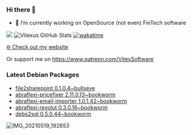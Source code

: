 ### Hi there 👋

- 🔭 I’m currently working on OpenSource  (not even) FinTech software

![](https://komarev.com/ghpvc/?username=Vitexus)
![Vitexus GitHub Stats](https://github-readme-stats.vercel.app/api?username=Vitexus&show_icons=true)
[![wakatime](https://wakatime.com/badge/user/5abba9ca-813e-43ac-9b5f-b1cfdf3dc1c7.svg)](https://wakatime.com/@5abba9ca-813e-43ac-9b5f-b1cfdf3dc1c7)

<p><a href="https://vitexsoftware.cz">🌐 Check out my website</a></p>

Or support me on https://www.patreon.com/VitexSoftware

### Latest Debian Packages
<!-- DEBIAN-PACKAGES-LIST:START -->
- [file2sharepoint 0.1.0.4~bullseye](https://repo.vitexsoftware.com/package.php?package=file2sharepoint)
- [abraflexi-pricefixer 2.11.0.13~bookworm](https://repo.vitexsoftware.com/package.php?package=abraflexi-pricefixer)
- [abraflexi-email-importer 1.0.1.42~bookworm](https://repo.vitexsoftware.com/package.php?package=abraflexi-email-importer)
- [abraflexi-revolut 0.3.0.16~bookworm](https://repo.vitexsoftware.com/package.php?package=abraflexi-revolut)
- [debs2sql 0.5.0.44~bookworm](https://repo.vitexsoftware.com/package.php?package=debs2sql)
<!-- DEBIAN-PACKAGES-LIST:END -->

![IMG_20210519_192653](https://user-images.githubusercontent.com/2621130/120022731-1bd48900-bfed-11eb-90f9-4f88f560b8b7.jpg)

<!--
**Vitexus/Vitexus** is a ✨ _special_ ✨ repository because its `README.md` (this file) appears on your GitHub profile.

Here are some ideas to get you started:

- 🌱 I’m currently learning ...
- 👯 I’m looking to collaborate on ...
- 🤔 I’m looking for help with ...
- 💬 Ask me about ...
- 📫 How to reach me: ...
- 😄 Pronouns: ...
- ⚡ Fun fact: ...
-->


